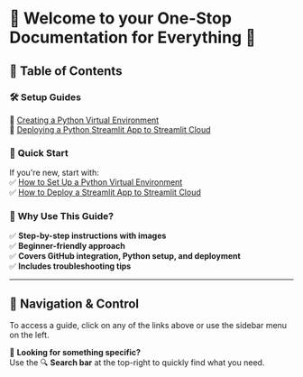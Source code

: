 # 🌟 Welcome to your One-Stop Documentation for Everything 🚀

## 📖 Table of Contents

### 🛠️ **Setup Guides**
🔹 [Creating a Python Virtual Environment](guide/create-venv.md)  
🔹 [Deploying a Python Streamlit App to Streamlit Cloud](guide/streamlit-deploy.md)  

### 📌 **Quick Start**
If you're new, start with:  
✅ [How to Set Up a Python Virtual Environment](guide/create-venv.md)  
✅ [How to Deploy a Streamlit App to Streamlit Cloud](guide/streamlit-deploy.md)  

### 📢 **Why Use This Guide?**
✅ **Step-by-step instructions with images**  
✅ **Beginner-friendly approach**  
✅ **Covers GitHub integration, Python setup, and deployment**  
✅ **Includes troubleshooting tips**  

---

## 🔗 **Navigation & Control**
To access a guide, click on any of the links above or use the sidebar menu on the left.

📌 **Looking for something specific?**  
Use the 🔍 **Search bar** at the top-right to quickly find what you need.


